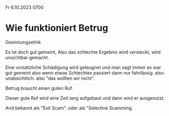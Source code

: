 Fr 6.10.2023 0700

# Wie funktioniert Betrug

Gesinnungsethik

Es ist doch gut gemeint,
Also das schlechte Ergebnis
wird versteckt,
wird unsichtbar gemacht.

Eine vorsätzliche Schädigung
wird geleugnet
und man sagt immer
es war gut gemeint
also wenn etwas Schlechtes passiert
dann nur fahrlässig.
also unabsichtlich.
also "das wollten wir nicht".

Betrug braucht einen guten Ruf.

Dieser gute Ruf wird
eine Zeit lang aufgebaut
und dann wird er ausgenutzt.

And bekannt als "Exit Scam".
oder als "Selective Scamming.
